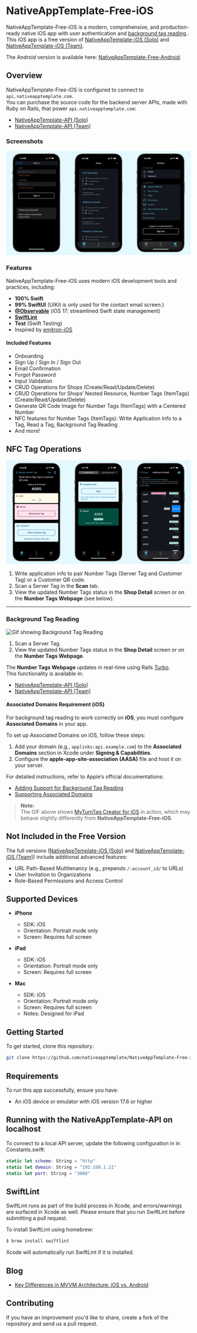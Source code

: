 # NativeAppTemplate-Free-iOS

NativeAppTemplate-Free-iOS is a modern, comprehensive, and production-ready native iOS app with user authentication and [background tag reading](https://developer.apple.com/documentation/corenfc/adding-support-for-background-tag-reading)..  
This iOS app is a free version of  [NativeAppTemplate-iOS (Solo)](https://nativeapptemplate.com/products/ios-solo) and [NativeAppTemplate-iOS (Team)](https://nativeapptemplate.com/products/ios-team).  

The Android version is available here: [NativeAppTemplate-Free-Android](https://github.com/nativeapptemplate/NativeAppTemplate-Free-Android).  

## Overview

NativeAppTemplate-Free-iOS is configured to connect to `api.nativeapptemplate.com`.  
You can purchase the source code for the backend server APIs, made with Ruby on Rails, that power `api.nativeapptemplate.com`:

- [NativeAppTemplate-API (Solo)](https://nativeapptemplate.com/products/api-solo)  
- [NativeAppTemplate-API (Team)](https://nativeapptemplate.com/products/api-team)

### Screenshots

![Screenshot showing Sign in screen, Shops screen and Settings screen](https://github.com/nativeapptemplate/NativeAppTemplate-Free-iOS/blob/main/docs/images/screenshots.png "Screenshot showing Sign in screen, Shops screen and Settings screen")

### Features

NativeAppTemplate-Free-iOS uses modern iOS development tools and practices, including:

- **100% Swift**
- **99% SwiftUI** (UIKit is only used for the contact email screen.)
- **[@Observable](https://developer.apple.com/documentation/swiftui/migrating-from-the-observable-object-protocol-to-the-observable-macro)** (iOS 17: streamlined Swift state management)
- **[SwiftLint](https://github.com/realm/SwiftLint)**
- **Test** (Swift Testing)
- Inspired by [emitron-iOS](https://github.com/razeware/emitron-iOS)

#### Included Features

- Onboarding
- Sign Up / Sign In / Sign Out
- Email Confirmation
- Forgot Password
- Input Validation
- CRUD Operations for Shops (Create/Read/Update/Delete)
- CRUD Operations for Shops’ Nested Resource, Number Tags (ItemTags) (Create/Read/Update/Delete)
- Generate QR Code Image for Number Tags (ItemTags) with a Centered Number
- NFC features for Number Tags (ItemTags): Write Application Info to a Tag, Read a Tag, Background Tag Reading
- And more!

## NFC Tag Operations

![Screenshot showing Write Application Info to Tag screen, Scan Tag screen, and Shop Detail screen](https://github.com/nativeapptemplate/NativeAppTemplate-Free-iOS/blob/main/docs/images/screenshots_nfc.png "Screenshot showing Write Application Info to Tag screen, Scan Tag screen, and Shop Detail screen")

1. Write application info to pair Number Tags (Server Tag and Customer Tag) or a Customer QR code.  
2. Scan a Server Tag in the **Scan** tab.  
3. View the updated Number Tags status in the **Shop Detail** screen or on the **Number Tags Webpage** (see below).  

---

### Background Tag Reading  

![Gif showing Background Tag Reading](https://github.com/nativeapptemplate/NativeAppTemplate-Free-iOS/blob/main/docs/images/nfc.gif "Showing Background Tag Reading")  

1. Scan a Server Tag.  
2. View the updated Number Tags status in the **Shop Detail** screen or on the **Number Tags Webpage**.  

The **Number Tags Webpage** updates in real-time using Rails [Turbo](https://turbo.hotwired.dev).  
This functionality is available in:  
- [NativeAppTemplate-API (Solo)](https://nativeapptemplate.com/products/api-solo)  
- [NativeAppTemplate-API (Team)](https://nativeapptemplate.com/products/api-team)  

#### Associated Domains Requirement (iOS)  
For background tag reading to work correctly on **iOS**, you must configure **Associated Domains** in your app.  

To set up Associated Domains on iOS, follow these steps:  
1. Add your domain (e.g., `applinks:api.example.com`) to the **Associated Domains** section in Xcode under **Signing & Capabilities**.  
2. Configure the **apple-app-site-association (AASA)** file and host it on your server.  

For detailed instructions, refer to Apple’s official documentations:  
- [Adding Support for Background Tag Reading](https://developer.apple.com/documentation/corenfc/adding-support-for-background-tag-reading)  
- [Supporting Associated Domains](https://developer.apple.com/documentation/xcode/supporting-associated-domains)  

> **Note:**  
> The GIF above shows [MyTurnTag Creator for iOS](https://apps.apple.com/app/myturntag-creator/id1516198303) in action, which may behave slightly differently from **NativeAppTemplate-Free-iOS**.

## Not Included in the Free Version

The full versions ([NativeAppTemplate-iOS (Solo)](https://nativeapptemplate.com/products/ios-solo) and [NativeAppTemplate-iOS (Team)](https://nativeapptemplate.com/products/ios-team)) include additional advanced features:

- URL Path-Based Multitenancy (e.g., prepends `/:account_id/` to URLs)
- User Invitation to Organizations
- Role-Based Permissions and Access Control

## Supported Devices

- **iPhone**  
  - SDK: iOS  
  - Orientation: Portrait mode only  
  - Screen: Requires full screen  

- **iPad**  
  - SDK: iOS  
  - Orientation: Portrait mode only  
  - Screen: Requires full screen  

- **Mac**  
  - SDK: iOS  
  - Orientation: Portrait mode only  
  - Screen: Requires full screen  
  - Notes: Designed for iPad  

## Getting Started

To get started, clone this repository:

```bash
git clone https://github.com/nativeapptemplate/NativeAppTemplate-Free-iOS.git
```

## Requirements

To run this app successfully, ensure you have:

- An iOS device or emulator with iOS version 17.6 or higher

## Running with the NativeAppTemplate-API on localhost

To connect to a local API server, update the following configuration in in Constants.swift:

```swift
static let scheme: String = "http"
static let domain: String = "192.168.1.21"
static let port: String = "3000"
```

## SwiftLint

SwiftLint runs as part of the build process in Xcode, and errors/warnings are surfaced in Xcode as well. Please ensure that you run SwiftLint before submitting a pull request.

To install SwiftLint using homebrew:

```bash
$ brew install swiftlint
```

Xcode will automatically run SwiftLint if it is installed.

## Blog

- [Key Differences in MVVM Architecture: iOS vs. Android](https://medium.com/@dadachix/key-differences-in-mvvm-architecture-ios-vs-android-e239d30b2ea7)

## Contributing

If you have an improvement you'd like to share, create a fork of the repository and send us a pull request.
